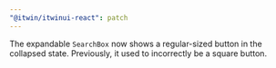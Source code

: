 ```yaml
---
"@itwin/itwinui-react": patch
---
```


The expandable `SearchBox` now shows a regular-sized button in the collapsed state. Previously, it used to incorrectly be a square button.
